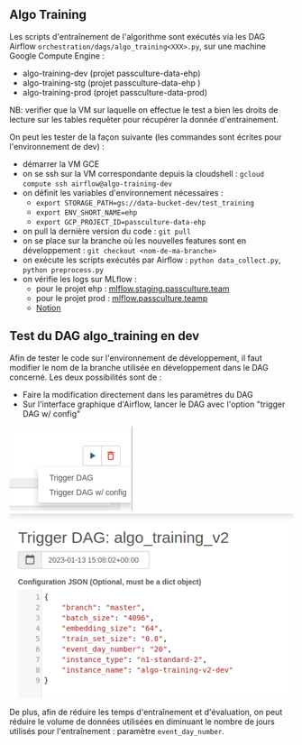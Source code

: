 ## Algo Training

Les scripts d'entraînement de l'algorithme sont exécutés via les DAG Airflow `orchestration/dags/algo_training<XXX>.py`, sur
une machine Google Compute Engine :

- algo-training-dev (projet passculture-data-ehp)
- algo-training-stg (projet passculture-data-ehp )
- algo-training-prod (projet passculture-data-prod)

NB: verifier que la VM sur laquelle on effectue le test a bien les droits de lecture sur les tables requêter pour récupérer la donnée d'entrainement.

On peut les tester de la façon suivante (les commandes sont écrites pour l'environnement de dev) :

- démarrer la VM GCE
- on se ssh sur la VM correspondante depuis la cloudshell : `gcloud compute ssh airflow@algo-training-dev`
- on définit les variables d'environnement nécessaires :
  - `export STORAGE_PATH=gs://data-bucket-dev/test_training`
  - `export ENV_SHORT_NAME=ehp`
  - `export GCP_PROJECT_ID=passculture-data-ehp`
- on pull la dernière version du code : `git pull`
- on se place sur la branche où les nouvelles features sont en développement : `git checkout <nom-de-ma-branche>`
- on exécute les scripts exécutés par Airflow : `python data_collect.py`, `python preprocess.py`
- on vérifie les logs sur MLflow :
  - pour le projet ehp : [mlflow.staging.passculture.team](https://mlflow.staging.passculture.team)
  - pour le projet prod : [mlflow.passculture.teamp](https://mlflow.passculture.teamp)
  - [Notion](https://www.notion.so/passcultureapp/Mlflow-1dbb2d3ec71e43cb871a5c389b79e753#bfa1e789cfd245e79bd6f2cecd11deda)

## Test du DAG algo_training en dev

Afin de tester le code sur l'environnement de développement, il faut modifier le nom de la branche utilisée en 
développement dans le DAG concerné. Les deux possibilités sont de :

- Faire la modification directement dans les paramètres du DAG
- Sur l'interface graphique d'Airflow, lancer le DAG avec l'option "trigger DAG w/ config"

![Trigger DAG with config](docs/trigger_DAG_with_config.png)
![Modify branch parameter](docs/parameters.png)

De plus, afin de réduire les temps d'entraînement et d'évaluation, on peut réduire le volume de données utilisées en 
diminuant le nombre de jours utilisés pour l'entraînement : paramètre `event_day_number`.